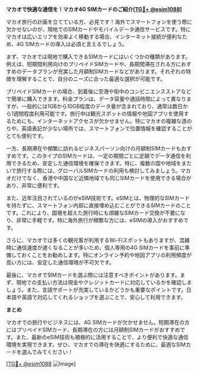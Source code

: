 **マカオで快適な通信を！マカオ4G SIMカードのご紹介[[TG💪+ @esim1088](https://t.me/s/esim1088)]**

マカオ旅行の計画を立てている方、必見です！海外でスマートフォンを使う際に欠かせないのが、現地でのSIMカードやモバイルデータ通信サービスです。特にマカオは広いエリアを効率よく移動する場合、インターネット接続が便利なため、4G SIMカードの導入は必須と言えるでしょう。

まず、マカオでは現地で購入できるSIMカードにはいくつかの種類があります。例えば、短期間利用向けのプリペイドSIMカードや、長期間滞在される方におすすめのデータプランが充実した月額制SIMカードなどがあります。それぞれの特徴を理解することで、自分のニーズに合った最適な選択が可能です。

プリペイドSIMカードの場合、到着後に空港や街中のコンビニエンスストアなどで簡単に購入できます。料金プランは、データ容量や通話時間によって異なりますが、一般的には1GBから10GB程度のデータ量が含まれており、通常は数日から1週間程度利用可能です。旅行中は観光スポットの情報や地図アプリを使用するためにも、インターネットアクセスが欠かせません。特にマカオの複雑な道のりや、英語表記が少ない場所では、スマートフォンで位置情報を確認することがとても便利です。

一方、長期滞在や頻繁に訪れるビジネスパーソン向けの月額制SIMカードもおすすめです。このタイプのSIMカードは、一定の期間ごとに定額でデータ通信を利用できるため、安定した通信環境を確保できます。特に、複数の国や地域をまたいで旅行する際には、グローバルSIMカードの利用も検討してみましょう。マカオだけでなく、香港や中国など近隣地域でも同じSIMカードを使用できる場合があり、非常に便利です。

また、近年注目されているのがeSIM技術です。eSIMとは、物理的なSIMカードを持たずに、スマートフォン内部に直接埋め込むことができるSIMカードのことです。これにより、国境を超えた旅行時にも煩雑なSIMカード交換が不要になり、非常に手軽です。特に海外旅行が頻繁な方には、eSIMの導入がおすすめです。

さらに、マカオでは多くの観光客が利用するWi-Fiスポットもありますが、混雑時に通信速度が遅くなることが多いため、個人専用の4G SIMカードを事前に準備しておくことをお勧めします。特にオンライン予約や地図アプリの利用頻度が高い方には、安定した通信環境が不可欠です。

最後に、マカオでSIMカードを選ぶ際には注意すべきポイントがあります。まず、現地での支払い方法は現金やクレジットカードに対応しているかを確認しましょう。また、言語サポートが充実しているかどうかも重要なポイントです。日本語や英語で対応してくれるショップを選ぶことで、安心して利用できます。

**まとめ**

マカオでの旅行やビジネスには、4G SIMカードが欠かせません。短期滞在の方にはプリペイドSIMカード、長期滞在の方には月額制SIMカードがおすすめです。また、最新のeSIM技術も積極的に活用することで、より便利で快適な通信環境を実現できます。ぜひ、マカオでの滞在を快適にするために、最適なSIMカードを選んでみてください！

[[TG💪+ @esim1088](https://t.me/s/esim1088) ![Image](https://i.postimg.cc/Y0z9fWf4/image.png)]